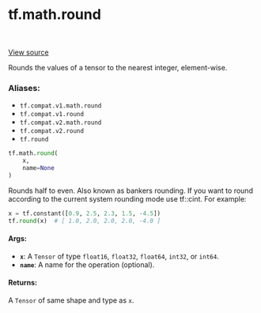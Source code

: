<div itemscope itemtype="http://developers.google.com/ReferenceObject">
<meta itemprop="name" content="tf.math.round" />
<meta itemprop="path" content="Stable" />
</div>

# tf.math.round

<!-- Insert buttons -->

<table class="tfo-notebook-buttons tfo-api" align="left">
</table>

<a target="_blank" href="/code/stable/tensorflow/python/ops/math_ops.py">View source</a>



<!-- Start diff -->
Rounds the values of a tensor to the nearest integer, element-wise.

### Aliases:

* `tf.compat.v1.math.round`
* `tf.compat.v1.round`
* `tf.compat.v2.math.round`
* `tf.compat.v2.round`
* `tf.round`


``` python
tf.math.round(
    x,
    name=None
)
```



<!-- Placeholder for "Used in" -->

Rounds half to even.  Also known as bankers rounding. If you want to round
according to the current system rounding mode use tf::cint.
For example:

```python
x = tf.constant([0.9, 2.5, 2.3, 1.5, -4.5])
tf.round(x)  # [ 1.0, 2.0, 2.0, 2.0, -4.0 ]
```

#### Args:


* <b>`x`</b>: A `Tensor` of type `float16`, `float32`, `float64`, `int32`, or `int64`.
* <b>`name`</b>: A name for the operation (optional).


#### Returns:

A `Tensor` of same shape and type as `x`.
